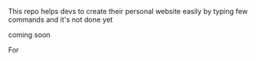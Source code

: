 This repo helps devs to create their personal website easily by typing few commands and it's not done yet

coming soon

For <Developers />
